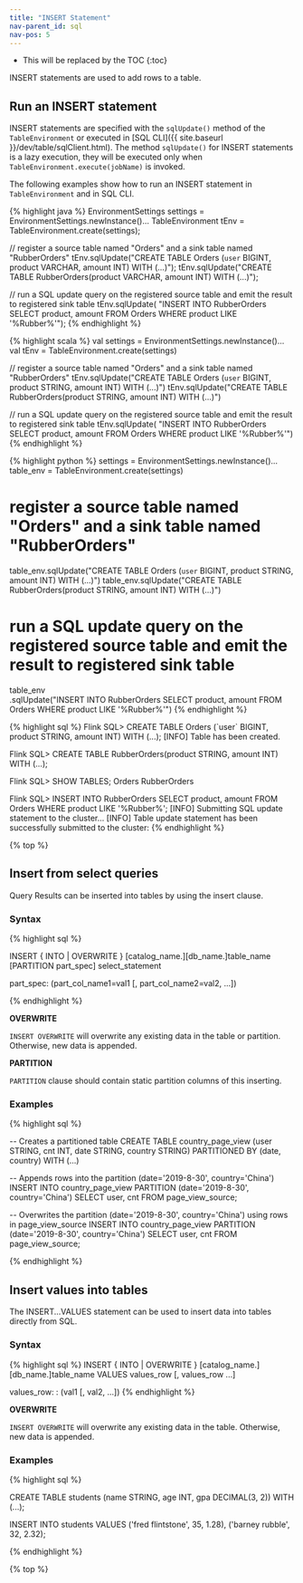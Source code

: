 ```yaml
---
title: "INSERT Statement"
nav-parent_id: sql
nav-pos: 5
---
```

<!--
Licensed to the Apache Software Foundation (ASF) under one
or more contributor license agreements.  See the NOTICE file
distributed with this work for additional information
regarding copyright ownership.  The ASF licenses this file
to you under the Apache License, Version 2.0 (the
"License"); you may not use this file except in compliance
with the License.  You may obtain a copy of the License at

  http://www.apache.org/licenses/LICENSE-2.0

Unless required by applicable law or agreed to in writing,
software distributed under the License is distributed on an
"AS IS" BASIS, WITHOUT WARRANTIES OR CONDITIONS OF ANY
KIND, either express or implied.  See the License for the
specific language governing permissions and limitations
under the License.
-->

* This will be replaced by the TOC
{:toc}

INSERT statements are used to add rows to a table.

## Run an INSERT statement

INSERT statements are specified with the `sqlUpdate()` method of the `TableEnvironment` or executed in [SQL CLI]({{ site.baseurl }}/dev/table/sqlClient.html). The method `sqlUpdate()` for INSERT statements is a lazy execution, they will be executed only when `TableEnvironment.execute(jobName)` is invoked.

The following examples show how to run an INSERT statement in `TableEnvironment` and in SQL CLI.

<div class="codetabs" markdown="1">
<div data-lang="java" markdown="1">
{% highlight java %}
EnvironmentSettings settings = EnvironmentSettings.newInstance()...
TableEnvironment tEnv = TableEnvironment.create(settings);

// register a source table named "Orders" and a sink table named "RubberOrders"
tEnv.sqlUpdate("CREATE TABLE Orders (`user` BIGINT, product VARCHAR, amount INT) WITH (...)");
tEnv.sqlUpdate("CREATE TABLE RubberOrders(product VARCHAR, amount INT) WITH (...)");

// run a SQL update query on the registered source table and emit the result to registered sink table
tEnv.sqlUpdate(
  "INSERT INTO RubberOrders SELECT product, amount FROM Orders WHERE product LIKE '%Rubber%'");
{% endhighlight %}
</div>

<div data-lang="scala" markdown="1">
{% highlight scala %}
val settings = EnvironmentSettings.newInstance()...
val tEnv = TableEnvironment.create(settings)

// register a source table named "Orders" and a sink table named "RubberOrders"
tEnv.sqlUpdate("CREATE TABLE Orders (`user` BIGINT, product STRING, amount INT) WITH (...)")
tEnv.sqlUpdate("CREATE TABLE RubberOrders(product STRING, amount INT) WITH (...)")

// run a SQL update query on the registered source table and emit the result to registered sink table
tEnv.sqlUpdate(
  "INSERT INTO RubberOrders SELECT product, amount FROM Orders WHERE product LIKE '%Rubber%'")
{% endhighlight %}
</div>

<div data-lang="python" markdown="1">
{% highlight python %}
settings = EnvironmentSettings.newInstance()...
table_env = TableEnvironment.create(settings)

# register a source table named "Orders" and a sink table named "RubberOrders"
table_env.sqlUpdate("CREATE TABLE Orders (`user` BIGINT, product STRING, amount INT) WITH (...)")
table_env.sqlUpdate("CREATE TABLE RubberOrders(product STRING, amount INT) WITH (...)")

# run a SQL update query on the registered source table and emit the result to registered sink table
table_env \
    .sqlUpdate("INSERT INTO RubberOrders SELECT product, amount FROM Orders WHERE product LIKE '%Rubber%'")
{% endhighlight %}
</div>

<div data-lang="SQL CLI" markdown="1">
{% highlight sql %}
Flink SQL> CREATE TABLE Orders (`user` BIGINT, product STRING, amount INT) WITH (...);
[INFO] Table has been created.

Flink SQL> CREATE TABLE RubberOrders(product STRING, amount INT) WITH (...);

Flink SQL> SHOW TABLES;
Orders
RubberOrders

Flink SQL> INSERT INTO RubberOrders SELECT product, amount FROM Orders WHERE product LIKE '%Rubber%';
[INFO] Submitting SQL update statement to the cluster...
[INFO] Table update statement has been successfully submitted to the cluster:
{% endhighlight %}
</div>
</div>

{% top %}

## Insert from select queries

Query Results can be inserted into tables by using the insert clause.

### Syntax

{% highlight sql %}

INSERT { INTO | OVERWRITE } [catalog_name.][db_name.]table_name [PARTITION part_spec] select_statement

part_spec:
  (part_col_name1=val1 [, part_col_name2=val2, ...])

{% endhighlight %}

**OVERWRITE**

`INSERT OVERWRITE` will overwrite any existing data in the table or partition. Otherwise, new data is appended.

**PARTITION**

`PARTITION` clause should contain static partition columns of this inserting.

### Examples

{% highlight sql %}

-- Creates a partitioned table
CREATE TABLE country_page_view (user STRING, cnt INT, date STRING, country STRING)
PARTITIONED BY (date, country)
WITH (...)

-- Appends rows into the partition (date='2019-8-30', country='China')
INSERT INTO country_page_view PARTITION (date='2019-8-30', country='China')
  SELECT user, cnt FROM page_view_source;

-- Overwrites the partition (date='2019-8-30', country='China') using rows in page_view_source
INSERT INTO country_page_view PARTITION (date='2019-8-30', country='China')
  SELECT user, cnt FROM page_view_source;

{% endhighlight %}


## Insert values into tables

The INSERT...VALUES statement can be used to insert data into tables directly from SQL.

### Syntax

{% highlight sql %}
INSERT { INTO | OVERWRITE } [catalog_name.][db_name.]table_name VALUES values_row [, values_row ...]

values_row:
    : (val1 [, val2, ...])
{% endhighlight %}

**OVERWRITE**

`INSERT OVERWRITE` will overwrite any existing data in the table. Otherwise, new data is appended.

### Examples

{% highlight sql %}

CREATE TABLE students (name STRING, age INT, gpa DECIMAL(3, 2)) WITH (...);

INSERT INTO students
  VALUES ('fred flintstone', 35, 1.28), ('barney rubble', 32, 2.32);

{% endhighlight %}

{% top %}